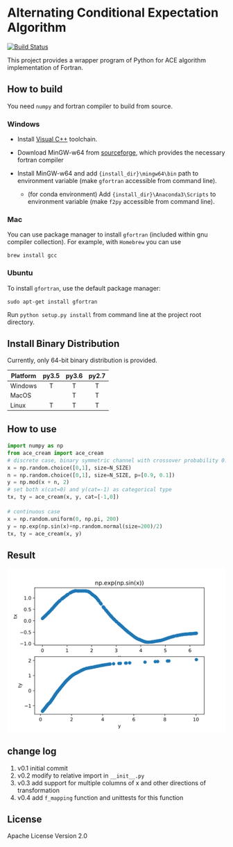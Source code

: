 # Alternating Conditional Expectation Algorithm
[![Build Status](https://travis-ci.org/zhaofeng-shu33/ace_cream.svg?branch=master)](https://travis-ci.org/zhaofeng-shu33/ace_cream)

This project provides a wrapper program of Python for ACE algorithm implementation of Fortran.

## How to build
You need `numpy` and fortran compiler to build from source.

### Windows

* Install [Visual C++](https://blogs.msdn.microsoft.com/vcblog/2017/03/07/msvc-the-best-choice-for-windows/) toolchain.

* Download MinGW-w64 from [sourceforge](https://sourceforge.net/projects/mingw-w64/files/latest/download?source=typ_redirect), which provides the necessary fortran compiler

* Install MinGW-w64 and add `{install_dir}\mingw64\bin` path to environment variable (make `gfortran` accessible from command line).

  * (for conda environment) Add `{install_dir}\Anaconda3\Scripts` to environment variable (make `f2py` accessible from command line).

    

### Mac

You can use package manager to install `gfortran` (included within gnu compiler collection). For example, with `Homebrew` you can use

```shell
brew install gcc
```

### Ubuntu

To install `gfortran`, use the default package manager:

```shell
sudo apt-get install gfortran
```

Run `python setup.py install` from command line at the project root directory.

## Install Binary Distribution
Currently, only 64-bit binary distribution is provided.

| Platform | py3.5 | py3.6 | py2.7 |
| -------- | :---: | :---: | :---: |
| Windows  |   T   |   T   |   T   |
| MacOS    |       |   T   |   T   |
| Linux    |   T   |   T   |   T   |

## How to use

```Python
import numpy as np
from ace_cream import ace_cream
# discrete case, binary symmetric channel with crossover probability 0.1
x = np.random.choice([0,1], size=N_SIZE)
n = np.random.choice([0,1], size=N_SIZE, p=[0.9, 0.1])
y = np.mod(x + n, 2)
# set both x(cat=0) and y(cat=-1) as categorical type
tx, ty = ace_cream(x, y, cat=[-1,0])

# continuous case
x = np.random.uniform(0, np.pi, 200)
y = np.exp(np.sin(x)+np.random.normal(size=200)/2)
tx, ty = ace_cream(x, y)
```
## Result
![image](./example/continuous.svg)

## change log
1. v0.1 initial commit
1. v0.2 modify to relative import in `__init__.py`
1. v0.3 add support for multiple columns of x and other directions of transformation
1. v0.4 add `f_mapping` function and unittests for this function

## License
Apache License Version 2.0
